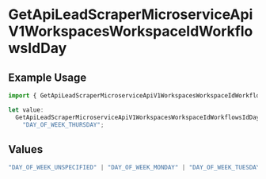 # GetApiLeadScraperMicroserviceApiV1WorkspacesWorkspaceIdWorkflowsIdDay

## Example Usage

```typescript
import { GetApiLeadScraperMicroserviceApiV1WorkspacesWorkspaceIdWorkflowsIdDay } from "oppulence-backend-sdk/models/operations";

let value:
  GetApiLeadScraperMicroserviceApiV1WorkspacesWorkspaceIdWorkflowsIdDay =
    "DAY_OF_WEEK_THURSDAY";
```

## Values

```typescript
"DAY_OF_WEEK_UNSPECIFIED" | "DAY_OF_WEEK_MONDAY" | "DAY_OF_WEEK_TUESDAY" | "DAY_OF_WEEK_WEDNESDAY" | "DAY_OF_WEEK_THURSDAY" | "DAY_OF_WEEK_FRIDAY" | "DAY_OF_WEEK_SATURDAY" | "DAY_OF_WEEK_SUNDAY"
```